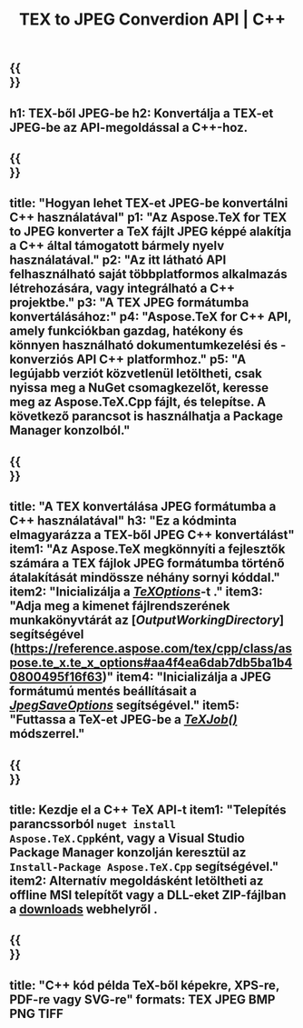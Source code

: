 ﻿---
translation: true
template: /_templates/_conversion-child-cpp.md
title: TEX to JPEG Converdion API | C++
description: TeX-JPEG konvertálási funkció. Integrálja ezt a helyszíni C++ könyvtárat a projektjébe, vagy használjon többplatformos alkalmazásokat a TeX JPEG formátumba konvertálásához.
keywords: tex jpeg api cpp, tex2jpeg integráció c++
url: /cpp/conversion/tex-to-jpeg/
family: tex
platformtag: cpp
feature: conversion
informat: TEX
outformat: JPEG
otherformats: BMP PNG TIFF PDF SVG XPS
---

{{<section banner>}}
---
h1: TEX-ből JPEG-be
h2: Konvertálja a TEX-et JPEG-be az API-megoldással a C++-hoz.
---

{{<section overview>}}
---
title: "Hogyan lehet TEX-et JPEG-be konvertálni C++ használatával"
p1: "Az Aspose.TeX for TEX to JPEG konverter a TeX fájlt JPEG képpé alakítja a C++ által támogatott bármely nyelv használatával."
p2: "Az itt látható API felhasználható saját többplatformos alkalmazás létrehozására, vagy integrálható a C++ projektbe."
p3: "A TEX JPEG formátumba konvertálásához:"
p4: "Aspose.TeX for C++ API, amely funkciókban gazdag, hatékony és könnyen használható dokumentumkezelési és -konverziós API C++ platformhoz."
p5: "A legújabb verziót közvetlenül letöltheti, csak nyissa meg a NuGet csomagkezelőt, keresse meg az Aspose.TeX.Cpp fájlt, és telepítse. A következő parancsot is használhatja a Package Manager konzolból."
---

{{<section feature1>}}
---
title: "A TEX konvertálása JPEG formátumba a C++ használatával"
h3: "Ez a kódminta elmagyarázza a TEX-ből JPEG C++ konvertálást"
item1: "Az Aspose.TeX megkönnyíti a fejlesztők számára a TEX fájlok JPEG formátumba történő átalakítását mindössze néhány sornyi kóddal."
item2: "Inicializálja a [*TeXOptions*](https://reference.aspose.com/tex/cpp/class/aspose.te_x.te_x_options)-t ."
item3: "Adja meg a kimenet fájlrendszerének munkakönyvtárát az [*OutputWorkingDirectory*] segítségével (https://reference.aspose.com/tex/cpp/class/aspose.te_x.te_x_options#aa4f4ea6dab7db5ba1b40800495f16f63)"
item4: "Inicializálja a JPEG formátumú mentés beállításait a [*JpegSaveOptions*](https://reference.aspose.com/tex/cpp/class/aspose.te_x.presentation.image.jpeg_save_options) segítségével."
item5: "Futtassa a TeX-et JPEG-be a [*TeXJob()*](https://reference.aspose.com/tex/cpp/class/aspose.te_x.te_x_job) módszerrel."
---

{{<section feature2>}}
---
title: Kezdje el a C++ TeX API-t
item1: "Telepítés parancssorból ```nuget install Aspose.TeX.Cpp```ként, vagy a Visual Studio Package Manager konzolján keresztül az ```Install-Package Aspose.TeX.Cpp``` segítségével."
item2: Alternatív megoldásként letöltheti az offline MSI telepítőt vagy a DLL-eket ZIP-fájlban a [downloads](https://downloads.aspose.com/tex/cpp) webhelyről .
---

{{<section widget>}}
---
title: "C++ kód példa TeX-ből képekre, XPS-re, PDF-re vagy SVG-re"
formats: TEX JPEG BMP PNG TIFF
---